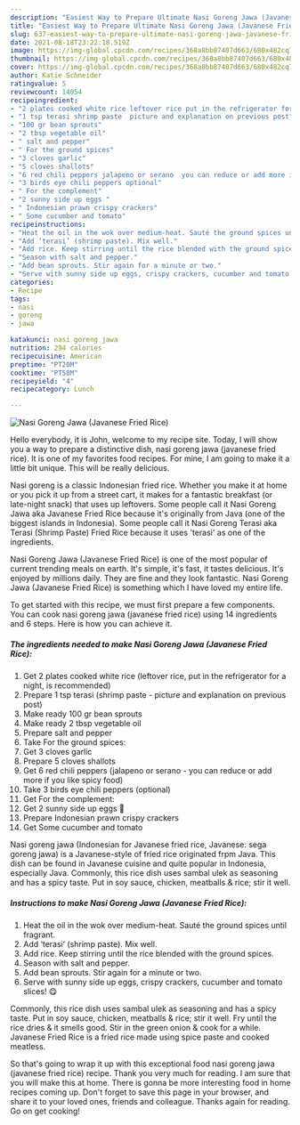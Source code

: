 ```yaml
---
description: "Easiest Way to Prepare Ultimate Nasi Goreng Jawa (Javanese Fried Rice)"
title: "Easiest Way to Prepare Ultimate Nasi Goreng Jawa (Javanese Fried Rice)"
slug: 637-easiest-way-to-prepare-ultimate-nasi-goreng-jawa-javanese-fried-rice
date: 2021-08-18T23:22:18.519Z
image: https://img-global.cpcdn.com/recipes/368a8bb87407d663/680x482cq70/nasi-goreng-jawa-javanese-fried-rice-recipe-main-photo.jpg
thumbnail: https://img-global.cpcdn.com/recipes/368a8bb87407d663/680x482cq70/nasi-goreng-jawa-javanese-fried-rice-recipe-main-photo.jpg
cover: https://img-global.cpcdn.com/recipes/368a8bb87407d663/680x482cq70/nasi-goreng-jawa-javanese-fried-rice-recipe-main-photo.jpg
author: Katie Schneider
ratingvalue: 5
reviewcount: 14054
recipeingredient:
- "2 plates cooked white rice leftover rice put in the refrigerator for a night is recommended"
- "1 tsp terasi shrimp paste  picture and explanation on previous post"
- "100 gr bean sprouts"
- "2 tbsp vegetable oil"
- " salt and pepper"
- " For the ground spices"
- "3 cloves garlic"
- "5 cloves shallots"
- "6 red chili peppers jalapeno or serano  you can reduce or add more if you like spicy food"
- "3 birds eye chili peppers optional"
- " For the complement"
- "2 sunny side up eggs "
- " Indonesian prawn crispy crackers"
- " Some cucumber and tomato"
recipeinstructions:
- "Heat the oil in the wok over medium-heat. Sauté the ground spices until fragrant."
- "Add ‘terasi’ (shrimp paste). Mix well."
- "Add rice. Keep stirring until the rice blended with the ground spices."
- "Season with salt and pepper."
- "Add bean sprouts. Stir again for a minute or two."
- "Serve with sunny side up eggs, crispy crackers, cucumber and tomato slices! 😋"
categories:
- Recipe
tags:
- nasi
- goreng
- jawa

katakunci: nasi goreng jawa 
nutrition: 294 calories
recipecuisine: American
preptime: "PT20M"
cooktime: "PT58M"
recipeyield: "4"
recipecategory: Lunch

---
```



![Nasi Goreng Jawa (Javanese Fried Rice)](https://img-global.cpcdn.com/recipes/368a8bb87407d663/680x482cq70/nasi-goreng-jawa-javanese-fried-rice-recipe-main-photo.jpg)

Hello everybody, it is John, welcome to my recipe site. Today, I will show you a way to prepare a distinctive dish, nasi goreng jawa (javanese fried rice). It is one of my favorites food recipes. For mine, I am going to make it a little bit unique. This will be really delicious.

Nasi goreng is a classic Indonesian fried rice. Whether you make it at home or you pick it up from a street cart, it makes for a fantastic breakfast (or late-night snack) that uses up leftovers. Some people call it Nasi Goreng Jawa aka Javanese Fried Rice because it&#39;s originally from Java (one of the biggest islands in Indonesia). Some people call it Nasi Goreng Terasi aka Terasi (Shrimp Paste) Fried Rice because it uses &#39;terasi&#39; as one of the ingredients.

Nasi Goreng Jawa (Javanese Fried Rice) is one of the most popular of current trending meals on earth. It's simple, it's fast, it tastes delicious. It's enjoyed by millions daily. They are fine and they look fantastic. Nasi Goreng Jawa (Javanese Fried Rice) is something which I have loved my entire life.


To get started with this recipe, we must first prepare a few components. You can cook nasi goreng jawa (javanese fried rice) using 14 ingredients and 6 steps. Here is how you can achieve it.

<!--inarticleads1-->

##### The ingredients needed to make Nasi Goreng Jawa (Javanese Fried Rice):

1. Get 2 plates cooked white rice (leftover rice, put in the refrigerator for a night, is recommended)
1. Prepare 1 tsp terasi (shrimp paste - picture and explanation on previous post)
1. Make ready 100 gr bean sprouts
1. Make ready 2 tbsp vegetable oil
1. Prepare  salt and pepper
1. Take  For the ground spices:
1. Get 3 cloves garlic
1. Prepare 5 cloves shallots
1. Get 6 red chili peppers (jalapeno or serano - you can reduce or add more if you like spicy food)
1. Take 3 birds eye chili peppers (optional)
1. Get  For the complement:
1. Get 2 sunny side up eggs 🍳
1. Prepare  Indonesian prawn crispy crackers
1. Get  Some cucumber and tomato


Nasi goreng jawa (Indonesian for Javanese fried rice, Javanese: sega goreng jawa) is a Javanese-style of fried rice originated frpm Java. This dish can be found in Javanese cuisine and quite popular in Indonesia, especially Java. Commonly, this rice dish uses sambal ulek as seasoning and has a spicy taste. Put in soy sauce, chicken, meatballs &amp; rice; stir it well. 

<!--inarticleads2-->

##### Instructions to make Nasi Goreng Jawa (Javanese Fried Rice):

1. Heat the oil in the wok over medium-heat. Sauté the ground spices until fragrant.
1. Add ‘terasi’ (shrimp paste). Mix well.
1. Add rice. Keep stirring until the rice blended with the ground spices.
1. Season with salt and pepper.
1. Add bean sprouts. Stir again for a minute or two.
1. Serve with sunny side up eggs, crispy crackers, cucumber and tomato slices! 😋


Commonly, this rice dish uses sambal ulek as seasoning and has a spicy taste. Put in soy sauce, chicken, meatballs &amp; rice; stir it well. Fry until the rice dries &amp; it smells good. Stir in the green onion &amp; cook for a while. Javanese Fried Rice is a fried rice made using spice paste and cooked meatless. 

So that's going to wrap it up with this exceptional food nasi goreng jawa (javanese fried rice) recipe. Thank you very much for reading. I am sure that you will make this at home. There is gonna be more interesting food in home recipes coming up. Don't forget to save this page in your browser, and share it to your loved ones, friends and colleague. Thanks again for reading. Go on get cooking!

